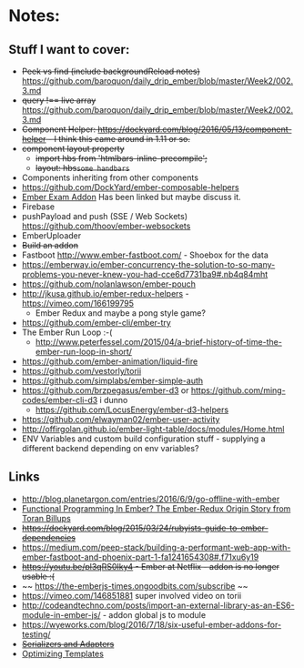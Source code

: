 # Notes:

## Stuff I want to cover:

  * ~~Peek vs find (include backgroundReload notes)~~ https://github.com/baroquon/daily_drip_ember/blob/master/Week2/002.3.md
  * ~~query !== live array~~ https://github.com/baroquon/daily_drip_ember/blob/master/Week2/002.3.md
  * ~~Component Helper: https://dockyard.com/blog/2016/05/13/component-helper - I think this came around in 1.11 or so.~~
  * ~~component layout property~~
    * ~~import hbs from 'htmlbars-inline-precompile';~~
    * ~~layout: hbs`some handbars`~~
  * Components inheriting from other components
  * https://github.com/DockYard/ember-composable-helpers
  * [Ember Exam Addon](https://github.com/trentmwillis/ember-exam) Has been linked but maybe discuss it.
  * Firebase
  * pushPayload and push (SSE / Web Sockets) https://github.com/thoov/ember-websockets
  * EmberUploader
  * ~~Build an addon~~
  * Fastboot http://www.ember-fastboot.com/ - Shoebox for the data
  * https://emberway.io/ember-concurrency-the-solution-to-so-many-problems-you-never-knew-you-had-cce6d7731ba9#.nb4q84mht
  * https://github.com/nolanlawson/ember-pouch
  * http://jkusa.github.io/ember-redux-helpers - https://vimeo.com/166199795
    * Ember Redux and maybe a pong style game?
  * https://github.com/ember-cli/ember-try
  * The Ember Run Loop :-(
    * http://www.peterfessel.com/2015/04/a-brief-history-of-time-the-ember-run-loop-in-short/
  * https://github.com/ember-animation/liquid-fire
  * https://github.com/vestorly/torii
  * https://github.com/simplabs/ember-simple-auth
  * https://github.com/brzpegasus/ember-d3 or https://github.com/ming-codes/ember-cli-d3 i dunno
    * https://github.com/LocusEnergy/ember-d3-helpers
  * https://github.com/elwayman02/ember-user-activity
  * http://offirgolan.github.io/ember-light-table/docs/modules/Home.html
  * ENV Variables and custom build configuration stuff - supplying a different backend depending on env variables?

## Links

  * http://blog.planetargon.com/entries/2016/6/9/go-offline-with-ember
  * [Functional Programming In Ember? The Ember-Redux Origin Story from Toran Billups](https://vimeo.com/166199795)
  * ~~https://dockyard.com/blog/2015/03/24/rubyists-guide-to-ember-dependencies~~
  * https://medium.com/peep-stack/building-a-performant-web-app-with-ember-fastboot-and-phoenix-part-1-fa1241654308#.f71xu6y19
  * ~~https://youtu.be/pl3qRS0Iky4 - Ember at Netflix - addon is no longer usable :(~~
  * ~~ https://the-emberjs-times.ongoodbits.com/subscribe ~~
  * https://vimeo.com/146851881 super involved video on torii
  * http://codeandtechno.com/posts/import-an-external-library-as-an-ES6-module-in-ember-js/ - addon global js to module
  * https://wyeworks.com/blog/2016/7/18/six-useful-ember-addons-for-testing/
  * ~~[Serializers and Adapters](https://www.youtube.com/watch?v=6aWauA9-fV8)~~
  * [Optimizing Templates](https://medium.com/square-corner-blog/optimizing-ember-templates-c479d26fe58e#.spx7fqhnl)
